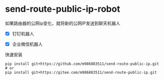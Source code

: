 # send-route-public-ip-robot
如果路由器的公网ip变化，就将新的公网IP发送到聊天机器人

- [x] 钉钉机器人
- [x] 企业微信机器人


快速安装
```shell
pip install git+https://github.com/m986883511/send-route-public-ip.git
# or
pip install git+https://gitee.com/m986883511/send-route-public-ip.git
```